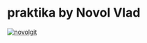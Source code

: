 # praktika by Novol Vlad
[![novolgit](https://circleci.com/gh/novolgit/praktika.svg?style=svg)](https://circleci.com/gh/novolgit/praktika)
